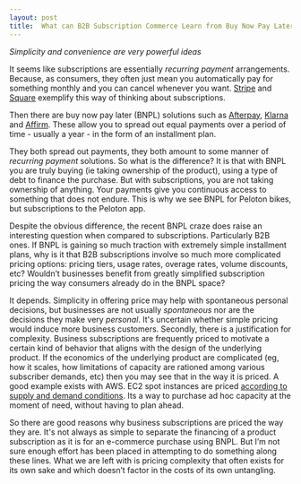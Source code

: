 ```yaml
---
layout: post
title:  What can B2B Subscription Commerce Learn from Buy Now Pay Later?
---
```


*Simplicity and convenience are very powerful ideas* 

<!--excerpt--> 

It seems like subscriptions are essentially *recurring payment* arrangements.  Because, as consumers, they often just mean you automatically pay for something monthly and you can cancel whenever you want.  [Stripe](https://stripe.com/) and [Square](https://squareup.com/us/en) exemplify this way of thinking about subscriptions.

Then there are buy now pay later (BNPL) solutions such as [Afterpay](https://www.afterpay.com/en-US), [Klarna](https://www.klarna.com/us/) and [Affirm](https://www.affirm.com/).  These allow you to spread out equal payments over a period of time - usually a year - in the form of an installment plan.  

They both spread out payments, they both amount to some manner of *recurring payment* solutions.  So what is the difference?  It is that with BNPL you are truly buying (ie taking ownership of the product), using a type of debt to finance the purchase.  But with subscriptions, you are not taking ownership of anything.  Your payments give you continuous access to something that does not endure.  This is why we see BNPL for Peloton bikes, but subscriptions to the Peloton app.

Despite the obvious difference, the recent BNPL craze does raise an interesting question when compared to subscriptions.  Particularly B2B ones.  If BNPL is gaining so much traction with extremely simple installment plans, why is it that B2B subscriptions involve so much more complicated pricing options: pricing tiers, usage rates, overage rates, volume discounts, etc?  Wouldn’t businesses benefit from greatly simplified subscription pricing the way consumers already do in the BNPL space?

It depends.  Simplicity in offering price may help with spontaneous personal decisions, but businesses are not usually *spontaneous* nor are the decisions they make very *personal*.  It's uncertain whether simple pricing would induce more business customers.  Secondly, there is a justification for complexity.  Business subscriptions are frequently priced to motivate a certain kind of behavior that aligns with the design of the underlying product.  If the economics of the underlying product are complicated (eg, how it scales, how limitations of capacity are rationed among various subscriber demands, etc) then you may see that in the way it is priced. A good example exists with AWS.  EC2 spot instances are priced [according to supply and demand conditions](https://aws.amazon.com/ec2/spot/pricing/).  Its a way to purchase ad hoc capacity at the moment of need, without having to plan ahead. 

So there are good reasons why business subscriptions are priced the way they are.  It's not always as simple to separate the financing of a product subscription as it is for an e-commerce purchase using BNPL.  But I’m not sure enough effort has been placed in attempting to do something along these lines.  What we are left with is pricing complexity that often exists for its own sake and which doesn’t factor in the costs of its own untangling. 
